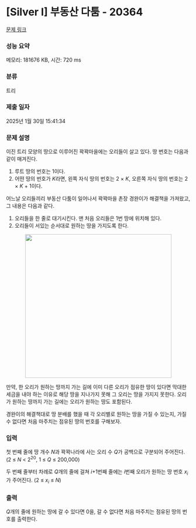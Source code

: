 # [Silver I] 부동산 다툼 - 20364 

[문제 링크](https://www.acmicpc.net/problem/20364) 

### 성능 요약

메모리: 181676 KB, 시간: 720 ms

### 분류

트리

### 제출 일자

2025년 1월 30일 15:41:34

### 문제 설명

<p style="user-select: auto !important;">이진 트리 모양의 땅으로 이루어진 꽉꽉마을에는 오리들이 살고 있다. 땅 번호는 다음과 같이 매겨진다.</p>

<ol style="user-select: auto !important;">
	<li style="user-select: auto !important;">루트 땅의 번호는 1이다.</li>
	<li style="user-select: auto !important;">어떤 땅의 번호가 <em style="user-select: auto !important;">K</em>라면, 왼쪽 자식 땅의 번호는 2 × <em style="user-select: auto !important;">K</em>, 오른쪽 자식 땅의 번호는 2 × <em style="user-select: auto !important;">K </em>+ 1이다.</li>
</ol>

<p style="user-select: auto !important;">어느날 오리들끼리 부동산 다툼이 일어나서 꽉꽉마을 촌장 경완이가 해결책을 가져왔고, 그 내용은 다음과 같다.</p>

<ol style="user-select: auto !important;">
	<li style="user-select: auto !important;">오리들을 한 줄로 대기시킨다. 맨 처음 오리들은 1번 땅에 위치해 있다.</li>
	<li style="user-select: auto !important;">오리들이 서있는 순서대로 원하는 땅을 가지도록 한다.</li>
</ol>

<p style="text-align: center; user-select: auto !important;"><img alt="" src="https://upload.acmicpc.net/1916169a-8540-4a0d-a7c9-889d6afe2842/-/preview/" style="height: 392px; width: 400px; user-select: auto !important;"></p>

<p style="user-select: auto !important;">만약, 한 오리가 원하는 땅까지 가는 길에 이미 다른 오리가 점유한 땅이 있다면 막대한 세금을 내야 하는 이유로 해당 땅을 지나가지 못해 그 오리는 땅을 가지지 못한다. 오리가 원하는 땅까지 가는 길에는 오리가 원하는 땅도 포함된다.</p>

<ol style="user-select: auto !important;">
</ol>

<p style="user-select: auto !important;">경완이의 해결책대로 땅 분배를 했을 때 각 오리별로 원하는 땅을 가질 수 있는지, 가질 수 없다면 처음 마주치는 점유된 땅의 번호를 구해보자.</p>

### 입력 

 <p style="user-select: auto !important;">첫 번째 줄에 땅 개수 <em style="user-select: auto !important;">N</em>과 꽉꽉나라에 사는 오리 수 <em style="user-select: auto !important;">Q</em>가 공백으로 구분되어 주어진다. (2 ≤ <em style="user-select: auto !important;">N</em> < 2<sup style="user-select: auto !important;">20</sup>, 1 ≤ <em style="user-select: auto !important;">Q</em> ≤ 200,000)</p>

<p style="user-select: auto !important;">두 번째 줄부터 차례로 <em style="user-select: auto !important;">Q</em>개의 줄에 걸쳐 <em style="user-select: auto !important;">i</em>+1번째 줄에는 <em style="user-select: auto !important;">i</em>번째 오리가 원하는 땅 번호 <em style="user-select: auto !important;">x<sub style="user-select: auto !important;">i</sub></em>가 주어진다. (2 ≤ <em style="user-select: auto !important;">x<sub style="user-select: auto !important;">i</sub></em> ≤ <em style="user-select: auto !important;">N</em>)</p>

### 출력 

 <p style="user-select: auto !important;"><em style="user-select: auto !important;">Q</em>개의 줄에 원하는 땅에 갈 수 있다면 0을, 갈 수 없다면 처음 마주치는 점유된 땅의 번호를 출력한다.</p>

